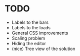 # TODO

- Labels to the bars
- Labels to the loads
- General CSS improvements
- Scaling problem
- Hiding the editor
- (nice) Tree view of the solution
